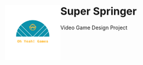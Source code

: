# <img src="/Logo_files/logo_transparent.png" alt="drawing" width="150" height="150" align = "left"/> Super Springer 
Video Game Design Project
